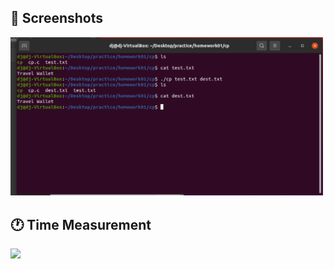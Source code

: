 ## :camera_flash: Screenshots
<img src="screenshot.png" width="500">

## :clock1: Time Measurement
<img src="screenshot_cp.png" width="500">
